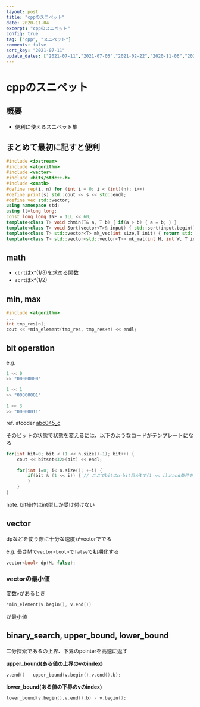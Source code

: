 ```yaml
---
layout: post
title: "cppのスニペット"
date: 2020-11-04
excerpt: "cppのスニペット"
config: true
tag: ["cpp", "スニペット"]
comments: false
sort_key: "2021-07-11"
update_dates: ["2021-07-11","2021-07-05","2021-02-22","2020-11-06","2020-11-06","2020-11-06"]
---
```


# cppのスニペット

## 概要
 - 便利に使えるスニペット集

## まとめて最初に記すと便利

```cpp
#include <iostream>
#include <algorithm>
#include <vector>
#include <bits/stdc++.h>
#include <cmath>
#define rep(i, n) for (int i = 0; i < (int)(n); i++)
#define print(s) std::cout << s << std::endl;
#define vec std::vector;
using namespace std;
using ll=long long;
const long long INF = 1LL << 60;
template<class T> void chmin(T& a, T b) { if(a > b) { a = b; } }
template<class T> void Sort(vector<T>& input) { std::sort(input.begin(), input.end()); }
template<class T> std::vector<T> mk_vec(int size,T init) { return std::vector<T>(size, init); }
template<class T> std::vector<std::vector<T>> mk_mat(int H, int W, T init) { return std::vector<std::vector<T>>(H, std::vector<T>(W, init)); }
```

## math
 - `cbrt`はx^(1/3)を求める関数
 - `sqrt`はx^(1/2)

## min, max

```cpp
#include <algorithm>
...
int tmp_res[n];
cout << *min_element(tmp_res, tmp_res+n) << endl;
```

## bit operation

e.g. 
```cpp
1 << 0
>> "00000000"

1 << 1
>> "00000001"

1 << 3
>> "00000011"
```

ref. atcoder [abc045_c](https://atcoder.jp/contests/abc045/tasks/arc061_a)

そのビットの状態で状態を変えるには、以下のようなコードがテンプレートになる

```cpp
for(int bit=0; bit < (1 << n.size()-1); bit++) {
	cout << bitset<32>(bit) << endl;

	for(int i=0; i< n.size(); ++i) {
		if(bit & (1 << i)) { // ここでbitのn-bit目が1で(1 << i)とand条件を取ることでわかる
		}
	}
}
```

note. bit操作はint型しか受け付けない

## vector
dpなどを使う際に十分な速度がvectorででる 

e.g. 長さMで`vector<bool>`で`false`で初期化する

```cpp
vector<bool> dp(M, false);
```

### vectorの最小値
変数`v`があるとき
```cpp
*min_element(v.begin(), v.end())
```
が最小値

## binary_search, upper_bound, lower_bound
二分探索であるの上界、下界のpointerを高速に返す  

**upper_bound(ある値の上界のvのindex)**  
```cpp
v.end() - upper_bound(v.begin(),v.end(),b);
```

**lower_bound(ある値の下界のvのindex)**  
```cpp
lower_bound(v.begin(),v.end(),b) - v.begin();
```
